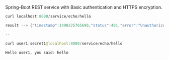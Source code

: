 Spring-Boot REST service with Basic authentication and HTTPS encryption.


```java
curl localhost:8080/service/echo/hello

result --> {"timestamp":1490225765690,"status":401,"error":"Unauthorized","message":"Full authentication is required to access this resource","path":"/service/echo/hello"}

--

curl user1:secret1@localhost:8080/service/echo/hello

Hello user1, you said: hello

```

